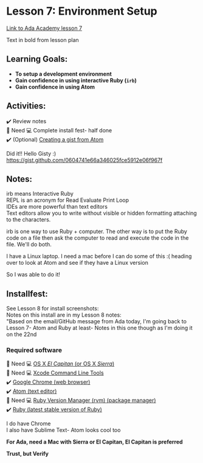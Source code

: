 # Lesson 7: Environment Setup

[Link to Ada Academy lesson 7](https://github.com/Ada-Developers-Academy/jump-start/tree/master/preparing-to-code/environment-setup)

Text in bold from lesson plan 

## Learning Goals:
* **To setup a development environment**  
* **Gain confidence in using interactive Ruby (`irb`)**  
* **Gain confidence in using Atom**  

## Activities:
:heavy_check_mark: Review notes  
:large_orange_diamond: Need :computer: Complete install fest- half done  
:heavy_check_mark: (Optional) [Creating a gist from Atom](gist-from-atom.md)  

Did it!! Hello Gisty :) https://gist.github.com/0604741e66a346025fce5912e06f967f  

## Notes:

irb means Interactive Ruby  
REPL is an acronym for Read Evaluate Print Loop  
IDEs are more powerful than text editors  
Text editors allow you to write without visible or hidden formatting attaching to the characters.   

irb is one way to use Ruby + computer. The other way is to put the Ruby code on a file then ask the computer to read and execute the code in the file. We'll do both.   

I have a Linux laptop. I need a mac before I can do some of this :( heading over to look at Atom and see if they have a Linux version  

So I was able to do it!  

## Installfest:

See Lesson 8 for install screenshots:  
Notes on this install are in my Lesson 8 notes:  
"Based on the email/GitHub message from Ada today, I'm going back to Lesson 7- Atom and Ruby at least- Notes in this one though as I'm doing it on the 22nd  

### Required software

:large_orange_diamond: Need :computer: [OS X _El Capitan_ (or OS X _Sierra_)](http://www.apple.com/osx/whats-new/)  
:large_orange_diamond: Need :computer: [Xcode Command Line Tools](#xcode-command-line-tools)  
:heavy_check_mark:  [Google Chrome (web browser)](https://www.google.com/chrome/browser/desktop/index.html)  
:heavy_check_mark:  [Atom (text editor)](https://atom.io/)  
:large_orange_diamond: Need :computer: [Ruby Version Manager (rvm) (package manager)](https://rvm.io/)  
:heavy_check_mark:  [Ruby (latest stable version of Ruby)](https://www.ruby-lang.org/en/)  

I do have Chrome  
I also have Sublime Text- Atom looks cool too    

**For Ada, need a Mac with Sierra or El Capitan, El Capitan is preferred**  

**Trust, but Verify**

